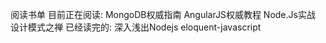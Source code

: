 阅读书单
目前正在阅读:
    MongoDB权威指南
    AngularJS权威教程
    Node.Js实战
    设计模式之禅
已经读完的:
    深入浅出Nodejs
    eloquent-javascript
